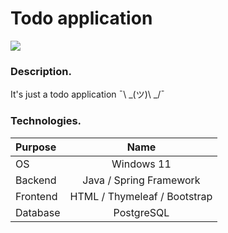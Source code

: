 # Todo application
![](https://img.shields.io/badge/Development:-complete-green)

### Description.

It's just a todo application ¯\ _(ツ)\ _/¯

### Technologies.

| **Purpose** |           **Name**           |
|:------------|:----------------------------:|
| OS          |          Windows 11          |
| Backend     |   Java / Spring Framework    |
| Frontend    | HTML / Thymeleaf / Bootstrap |
| Database    |          PostgreSQL          |